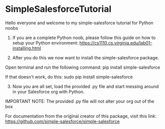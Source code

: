 # SimpleSalesforceTutorial
Hello everyone and welcome to my simple-salesforce tutorial for Python noobs

1. If you are a complete Python noob, please follow this guide on how to setup your Python environment: 
https://cs1110.cs.virginia.edu/lab01-installing.html

2. After you do this we now want to install the simple-salesforce package.  

Open terminal and run the following command: pip install simple-salesforce

If that doesn't work, do this: sudo pip install simple-salesforce

3. Now you are all set, load the provided .py file and start messing around in your Salesforce org with Python.

IMPORTANT NOTE: The provided .py file will not alter your org out of the box

For documentation from the original creator of this package, visit this link: https://github.com/simple-salesforce/simple-salesforce
